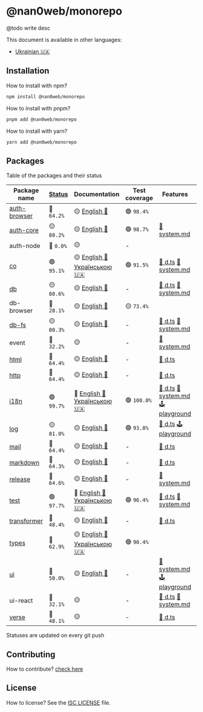 # @nan0web/monorepo

@todo write desc

This document is available in other languages:
- [Ukrainian 🇺🇦](./docs/uk/README.md)

## Installation

How to install with npm?
```bash
npm install @nan0web/monorepo
```

How to install with pnpm?
```bash
pnpm add @nan0web/monorepo
```

How to install with yarn?
```bash
yarn add @nan0web/monorepo
```

## Packages

Table of the packages and their status

|Package name|[Status](https://github.com/nan0web/monorepo/blob/main/system.md#написання-сценаріїв)|Documentation|Test coverage|Features|Npm version|
|---|---|---|---|---|---|
 |[auth-browser](https://github.com/nan0web/auth-browser/) |🔴 `64.2%` |🟡 [English 🏴󠁧󠁢󠁥󠁮󠁧󠁿](https://github.com/nan0web/auth-browser/blob/main/README.md) |🟢 `98.4%` | |— |
 |[auth-core](https://github.com/nan0web/auth-core/) |🟡 `80.2%` |🟡 [English 🏴󠁧󠁢󠁥󠁮󠁧󠁿](https://github.com/nan0web/auth-core/blob/main/README.md) |🟢 `98.7%` |[📜 system.md](https://github.com/nan0web/auth-core/blob/main/system.md) |— |
 |auth-node |🔴 `0.0%` |🟡  |- | |— |
 |[co](https://github.com/nan0web/co/) |🟢 `95.1%` |🟡 [English 🏴󠁧󠁢󠁥󠁮󠁧󠁿](https://github.com/nan0web/co/blob/main/README.md)<br />[Українською 🇺🇦](https://github.com/nan0web/co/blob/main/docs/uk/README.md) |🟢 `91.5%` |[🥒 d.ts](https://github.com/nan0web/co/tree/main/types) [📜 system.md](https://github.com/nan0web/co/blob/main/system.md) |— |
 |[db](https://github.com/nan0web/db/) |🟡 `80.6%` |🟡 [English 🏴󠁧󠁢󠁥󠁮󠁧󠁿](https://github.com/nan0web/db/blob/main/README.md) |- |[🥒 d.ts](https://github.com/nan0web/db/tree/main/types) [📜 system.md](https://github.com/nan0web/db/blob/main/system.md) |— |
 |db-browser |🔴 `28.1%` |🟡 [English 🏴󠁧󠁢󠁥󠁮󠁧󠁿](https://github.com/nan0web/db-browser/blob/main/README.md) |🟡 `73.4%` | |— |
 |[db-fs](https://github.com/nan0web/db-fs/) |🟡 `80.3%` |🟡 [English 🏴󠁧󠁢󠁥󠁮󠁧󠁿](https://github.com/nan0web/db-fs/blob/main/README.md) |- |[🥒 d.ts](https://github.com/nan0web/db-fs/tree/main/types) [📜 system.md](https://github.com/nan0web/db-fs/blob/main/system.md) |— |
 |event |🔴 `32.2%` |🟡  |- |[📜 system.md](https://github.com/nan0web/event/blob/main/system.md) |— |
 |[html](https://github.com/nan0web/html/) |🔴 `64.4%` |🟡 [English 🏴󠁧󠁢󠁥󠁮󠁧󠁿](https://github.com/nan0web/html/blob/main/README.md) |- |[🥒 d.ts](https://github.com/nan0web/html/tree/main/types) |— |
 |[http](https://github.com/nan0web/http/) |🔴 `64.4%` |🟡 [English 🏴󠁧󠁢󠁥󠁮󠁧󠁿](https://github.com/nan0web/http/blob/main/README.md) |- |[🥒 d.ts](https://github.com/nan0web/http/tree/main/types) |— |
 |[i18n](https://github.com/nan0web/i18n/) |🟢 `99.7%` |🧪 [English 🏴󠁧󠁢󠁥󠁮󠁧󠁿](https://github.com/nan0web/i18n/blob/main/README.md)<br />[Українською 🇺🇦](https://github.com/nan0web/i18n/blob/main/docs/uk/README.md) |🟢 `100.0%` |[🥒 d.ts](https://github.com/nan0web/i18n/tree/main/types) [📜 system.md](https://github.com/nan0web/i18n/blob/main/system.md) [🕹️ playground](https://github.com/nan0web/i18n/blob/blob/playground/main.js) |— |
 |[log](https://github.com/nan0web/log/) |🟡 `81.0%` |🟡 [English 🏴󠁧󠁢󠁥󠁮󠁧󠁿](https://github.com/nan0web/log/blob/main/README.md) |🟢 `93.8%` |[🥒 d.ts](https://github.com/nan0web/log/tree/main/types) [🕹️ playground](https://github.com/nan0web/log/blob/blob/playground/main.js) |— |
 |[mail](https://github.com/nan0web/mail/) |🔴 `64.4%` |🟡 [English 🏴󠁧󠁢󠁥󠁮󠁧󠁿](https://github.com/nan0web/mail/blob/main/README.md) |- |[🥒 d.ts](https://github.com/nan0web/mail/tree/main/types) |— |
 |[markdown](https://github.com/nan0web/markdown/) |🔴 `64.3%` |🟡 [English 🏴󠁧󠁢󠁥󠁮󠁧󠁿](https://github.com/nan0web/markdown/blob/main/README.md) |- |[🥒 d.ts](https://github.com/nan0web/markdown/tree/main/types) |— |
 |[release](https://github.com/nan0web/release/) |🔴 `64.6%` |🟡 [English 🏴󠁧󠁢󠁥󠁮󠁧󠁿](https://github.com/nan0web/release/blob/main/README.md) |- |[📜 system.md](https://github.com/nan0web/release/blob/main/system.md) |— |
 |[test](https://github.com/nan0web/test/) |🟢 `97.7%` |🧪 [English 🏴󠁧󠁢󠁥󠁮󠁧󠁿](https://github.com/nan0web/test/blob/main/README.md)<br />[Українською 🇺🇦](https://github.com/nan0web/test/blob/main/docs/uk/README.md) |🟢 `96.4%` |[🥒 d.ts](https://github.com/nan0web/test/tree/main/types) [📜 system.md](https://github.com/nan0web/test/blob/main/system.md) |3.3.0 |
 |[transformer](https://github.com/nan0web/transformer/) |🔴 `48.4%` |🟡 [English 🏴󠁧󠁢󠁥󠁮󠁧󠁿](https://github.com/nan0web/transformer/blob/main/README.md) |- |[🥒 d.ts](https://github.com/nan0web/transformer/tree/main/types) |— |
 |[types](https://github.com/nan0web/types/) |🔴 `62.9%` |🟡 [English 🏴󠁧󠁢󠁥󠁮󠁧󠁿](https://github.com/nan0web/types/blob/main/README.md)<br />[Українською 🇺🇦](https://github.com/nan0web/types/blob/main/docs/uk/README.md) |🟢 `90.4%` | |0.1.1 |
 |[ui](https://github.com/nan0web/ui/) |🔴 `50.0%` |🟡 [English 🏴󠁧󠁢󠁥󠁮󠁧󠁿](https://github.com/nan0web/ui/blob/main/README.md) |- |[📜 system.md](https://github.com/nan0web/ui/blob/main/system.md) [🕹️ playground](https://github.com/nan0web/ui/blob/blob/playground/main.js) |— |
 |ui-react |🔴 `32.1%` |🟡  |- |[🥒 d.ts](https://github.com/nan0web/ui-react/tree/main/types) [📜 system.md](https://github.com/nan0web/ui-react/blob/main/system.md) |— |
 |[verse](https://github.com/nan0web/verse/) |🔴 `48.1%` |🟡  |- |[🥒 d.ts](https://github.com/nan0web/verse/tree/main/types) |— |

Statuses are updated on every git push

## Contributing

How to contribute? [check here](./CONTRIBUTING.md)

## License

How to license? See the [ISC LICENSE](./LICENSE) file.
